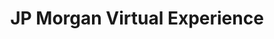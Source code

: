 ---
type: "Web App"
title: "JP Morgan Virtual Experience"
description: "Work done during the JP Morgan Virtual Experience offered through Inside Sherpa"
tools: "React Node Perspective" 
hyperlink: https://github.com/Ferret-san/JPM-VirtualExperience
image: "../../images/JP-Task.png"
---